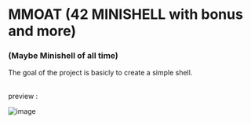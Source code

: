 # MMOAT (42 MINISHELL with bonus and more)
### (Maybe Minishell of all time)

The goal of the project is basicly to create a simple shell.

<br> preview : <br>

![image](https://github.com/user-attachments/assets/28471615-d9d9-43a7-86d1-e72f352cd629)
